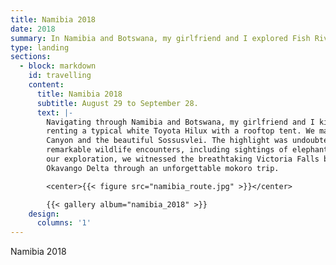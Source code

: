 ```yaml
---
title: Namibia 2018
date: 2018
summary: In Namibia and Botswana, my girlfriend and I explored Fish River Canyon, Sossusvlei, and Etosha National Park, marveled at Victoria Falls, and enjoyed a mokoro trip in the Okavango Delta.
type: landing
sections:
  - block: markdown
    id: travelling
    content:
      title: Namibia 2018
      subtitle: August 29 to September 28.
      text: |-
        Navigating through Namibia and Botswana, my girlfriend and I kicked off our journey in Windhoek,
        renting a typical white Toyota Hilux with a rooftop tent. We made stops at the stunning landscapes of Fish River
        Canyon and the beautiful Sossusvlei. The highlight was undoubtedly Etosha National Park, where we were treated to
        remarkable wildlife encounters, including sightings of elephants, rhinos, giraffes, leopards, and lions. Continuing
        our exploration, we witnessed the breathtaking Victoria Falls before delving into the peaceful ambience of the
        Okavango Delta through an unforgettable mokoro trip.

        <center>{{< figure src="namibia_route.jpg" >}}</center>

        {{< gallery album="namibia_2018" >}}
    design:
      columns: '1'
---
```

Namibia 2018
